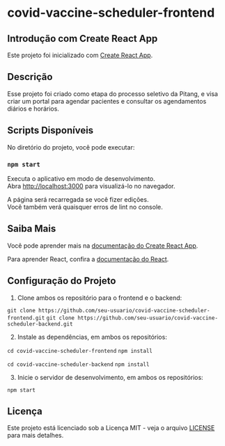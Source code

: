 # covid-vaccine-scheduler-frontend

## Introdução com Create React App

Este projeto foi inicializado com [Create React App](https://github.com/facebook/create-react-app).

## Descrição

Esse projeto foi criado como etapa do processo seletivo da Pitang, e visa criar um portal para agendar pacientes e consultar os agendamentos diários e horários.

## Scripts Disponíveis

No diretório do projeto, você pode executar:

### `npm start`

Executa o aplicativo em modo de desenvolvimento.\
Abra [http://localhost:3000](http://localhost:3000) para visualizá-lo no navegador.

A página será recarregada se você fizer edições.\
Você também verá quaisquer erros de lint no console.

## Saiba Mais

Você pode aprender mais na [documentação do Create React App](https://facebook.github.io/create-react-app/docs/getting-started).

Para aprender React, confira a [documentação do React](https://reactjs.org/).

## Configuração do Projeto

1. Clone ambos os repositório para o frontend e o backend:

`git clone https://github.com/seu-usuario/covid-vaccine-scheduler-frontend.git`
`git clone https://github.com/seu-usuario/covid-vaccine-scheduler-backend.git`

2. Instale as dependências, em ambos os repositórios:

`cd covid-vaccine-scheduler-frontend`
`npm install`

`cd covid-vaccine-scheduler-backend`
`npm install`

3. Inicie o servidor de desenvolvimento, em ambos os repositórios:

`npm start`

## Licença

Este projeto está licenciado sob a Licença MIT - veja o arquivo [LICENSE](LICENSE) para mais detalhes.
